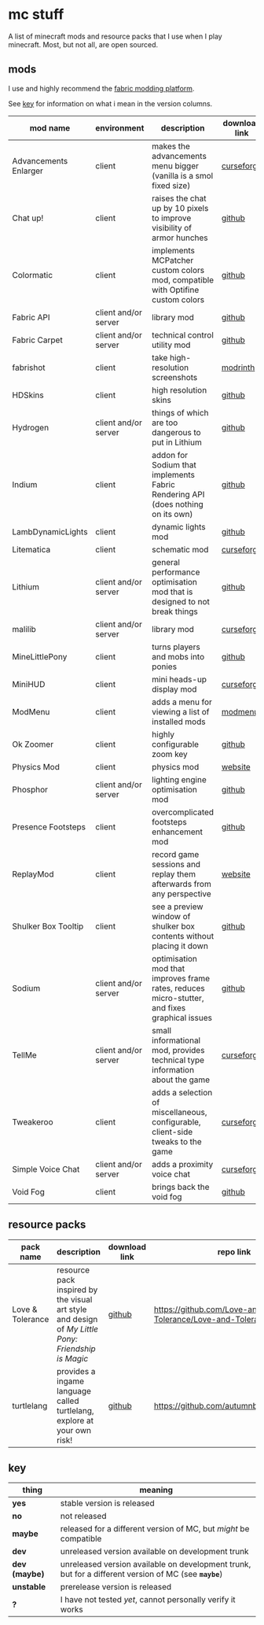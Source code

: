 # mc stuff

A list of minecraft mods and resource packs that I use when I play minecraft. Most, but not all, are open sourced.

## mods

I use and highly recommend the [fabric modding platform](https://fabricmc.net/).

See [key](#key) for information on what i mean in the version columns.

| mod name              | environment          | description                                                                                   | download link                                                                          | repo link                                             | MC 1.16.5 | MC 1.17.x | MC 1.18     |
| --------------------- | -------------------- | --------------------------------------------------------------------------------------------- | -------------------------------------------------------------------------------------- | ----------------------------------------------------- | --------- | --------- | ----------- |
| Advancements Enlarger | client               | makes the advancements menu bigger (vanilla is a smol fixed size)                             | [curseforge](https://www.curseforge.com/minecraft/mc-mods/advancements-enlarger/files) | <https://github.com/shedaniel/advancements-enlarger>  | yes       | yes       | no          |
| Chat up!              | client               | raises the chat up by 10 pixels to improve visibility of armor hunches                        | [github](https://github.com/gnembon/chat-up/releases)                                  | <https://github.com/gnembon/chat-up>                  | yes       | yes       | yes(?)      |
| Colormatic            | client               | implements MCPatcher custom colors mod, compatible with Optifine custom colors                | [github](https://github.com/kvverti/colormatic/releases)                               | <https://github.com/kvverti/colormatic>               | yes       | yes       | dev (maybe) |
| Fabric API            | client and/or server | library mod                                                                                   | [github](https://github.com/FabricMC/fabric/releases)                                  | <https://github.com/FabricMC/fabric>                  | yes       | yes       | yes(?)      |
| Fabric Carpet         | client and/or server | technical control utility mod                                                                 | [github](https://github.com/gnembon/fabric-carpet/releases)                            | <https://github.com/gnembon/fabric-carpet/>           | yes       | yes       | yes(?)      |
| fabrishot             | client               | take high-resolution screenshots                                                              | [modrinth](https://modrinth.com/mod/fabrishot)                                         | <https://github.com/ramidzkh/fabrishot>               | yes       | yes       | yes(?)      |
| HDSkins               | client               | high resolution skins                                                                         | [github](https://github.com/MineLittlePony/HDSkins/releases)                           | <https://github.com/minelittlepony/hdskins/>          | yes       | yes       | yes(?)      |
| Hydrogen              | client and/or server | things of which are too dangerous to put in Lithium                                           | [github](https://github.com/CaffeineMC/hydrogen-fabric/releases)                       | <https://github.com/CaffeineMC/hydrogen-fabric>       | yes       | yes       | no          |
| Indium                | client               | addon for Sodium that implements Fabric Rendering API (does nothing on its own)               | [github](https://github.com/comp500/Indium/releases)                                   | <https://github.com/comp500/Indium>                   | yes       | yes       | unstable(?) |
| LambDynamicLights     | client               | dynamic lights mod                                                                            | [github](https://github.com/LambdAurora/LambDynamicLights/releases)                    | <https://github.com/LambdAurora/LambDynamicLights/>   | yes       | yes       | no          |
| Litematica            | client               | schematic mod                                                                                 | [curseforge](https://www.curseforge.com/minecraft/mc-mods/litematica/files)            | <https://github.com/maruohon/litematica>              | yes       | yes       | no          |
| Lithium               | client and/or server | general performance optimisation mod that is designed to not break things                     | [github](https://github.com/CaffeineMC/lithium-fabric/releases)                        | <https://github.com/CaffeineMC/lithium-fabric>        | yes       | yes       | no          |
| malilib               | client and/or server | library mod                                                                                   | [curseforge](https://www.curseforge.com/minecraft/mc-mods/malilib/files)               | <https://github.com/maruohon/malilib>                 | yes       | yes       | yes(?)      |
| MineLittlePony        | client               | turns players and mobs into ponies                                                            | [github](https://github.com/MineLittlePony/MineLittlePony/releases)                    | <https://github.com/minelittlepony/minelittlepony>    | yes       | yes       | yes(?)      |
| MiniHUD               | client               | mini heads-up display mod                                                                     | [curseforge](https://www.curseforge.com/minecraft/mc-mods/minihud/files)               | <https://github.com/maruohon/minihud>                 | yes       | yes       | no          |
| ModMenu               | client               | adds a menu for viewing a list of installed mods                                              | [modmenu](https://github.com/TerraformersMC/ModMenu/releases)                          | <https://github.com/TerraformersMC/ModMenu>           | yes       | yes       | maybe(?)    |
| Ok Zoomer             | client               | highly configurable zoom key                                                                  | [github](https://github.com/EnnuiL/OkZoomer/releases)                                  | <https://github.com/joaoh1/OkZoomer/>                 | yes       | yes       | no          |
| Physics Mod           | client               | physics mod                                                                                   | [website](https://minecraftphysicsmod.com/download)                                    | N/A (closed source)                                   | yes       | yes       | yes(?)      |
| Phosphor              | client and/or server | lighting engine optimisation mod                                                              | [github](https://github.com/CaffeineMC/phosphor-fabric/releases)                       | <https://github.com/CaffeineMC/phosphor-fabric>       | yes       | yes(?)    | no          |
| Presence Footsteps    | client               | overcomplicated footsteps enhancement mod                                                     | [github](https://github.com/Sollace/Presence-Footsteps/releases)                       | <https://github.com/sollace/presence-footsteps>       | yes       | yes       | yes(?)      |
| ReplayMod             | client               | record game sessions and replay them afterwards from any perspective                          | [website](https://www.replaymod.com/download/)                                         | <https://github.com/ReplayMod/ReplayMod>              | yes       | yes       | no          |
| Shulker Box Tooltip   | client               | see a preview window of shulker box contents without placing it down                          | [github](https://github.com/MisterPeModder/ShulkerBoxTooltip/releases)                 | <https://github.com/MisterPeModder/ShulkerBoxTooltip> | yes       | yes       | maybe(?)    |
| Sodium                | client and/or server | optimisation mod that improves frame rates, reduces micro-stutter, and fixes graphical issues | [github](https://github.com/CaffeineMC/sodium-fabric/releases)                         | <https://github.com/CaffeineMC/sodium-fabric>         | yes       | yes       | unstable(?) |
| TellMe                | client and/or server | small informational mod, provides technical type information about the game                   | [curseforge](https://www.curseforge.com/minecraft/mc-mods/tellme/files)                | <https://github.com/maruohon/tellme>                  | yes       | yes       | no          |
| Tweakeroo             | client               | adds a selection of miscellaneous, configurable, client-side tweaks to the game               | [curseforge](https://www.curseforge.com/minecraft/mc-mods/tweakeroo/files)             | <https://github.com/maruohon/tweakeroo>               | yes       | yes       | no          |
| Simple Voice Chat     | client and/or server | adds a proximity voice chat                                                                   | [curseforge](https://www.curseforge.com/minecraft/mc-mods/simple-voice-chat/files)     | <https://github.com/henkelmax/simple-voice-chat>      | yes       | yes       | yes(?)      |
| Void Fog              | client               | brings back the void fog                                                                      | [github](https://github.com/Sollace/Void-Fog/releases)                                 | <https://github.com/Sollace/Void-Fog>                 | yes       | yes       | yes(?)      |

<!-- am making a note of this here https://github.com/jellysquid3/cadmium-fabric
     although it hasn't been worked on since late 2020, still on 1.15.2 -->

## resource packs

| pack name        | description                                                                                        | download link                                                               | repo link                                                  | MC 1.16.5 | MC 1.17.x | MC 1.18 |
| ---------------- | -------------------------------------------------------------------------------------------------- | --------------------------------------------------------------------------- | ---------------------------------------------------------- | --------- | --------- | ------- |
| Love & Tolerance | resource pack inspired by the visual art style and design of _My Little Pony: Friendship is Magic_ | [github](https://github.com/Love-and-Tolerance/Love-and-Tolerance/releases) | <https://github.com/Love-and-Tolerance/Love-and-Tolerance> | a         | a         | a       |
| turtlelang       | provides a ingame language called turtlelang, explore at your own risk!                            | [github](https://github.com/autumnblazey/turtlelang/releases)               | <https://github.com/autumnblazey/turtlelang>               | a         | a         | a       |

## key

| thing           | meaning                                                                                                |
| --------------- | ------------------------------------------------------------------------------------------------------ |
| **yes**         | stable version is released                                                                             |
| **no**          | not released                                                                                           |
| **maybe**       | released for a different version of MC, but *might* be compatible                                      |
| **dev**         | unreleased version available on development trunk                                                      |
| **dev (maybe)** | unreleased version available on development trunk, but for a different version of MC (see **`maybe`**) |
| **unstable**    | prerelease version is released                                                                         |
| **?**           | I have not tested *yet*, cannot personally verify it works                                             |
